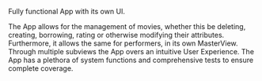 Fully functional App with its own UI. 

The App allows for the management of movies, whether this be deleting, creating, borrowing, rating or otherwise modifying their attributes. Furthermore, it allows the same for performers, in its own MasterView. Through multiple subviews the App overs an intuitive User Experience. The App has a plethora of system functions and comprehensive tests to ensure complete coverage.

